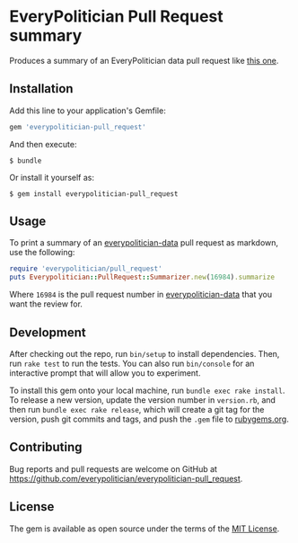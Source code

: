 # EveryPolitician Pull Request summary

Produces a summary of an EveryPolitician data pull request like [this one](https://github.com/everypolitician/everypolitician-data/pull/16984#issuecomment-246282991).

## Installation

Add this line to your application's Gemfile:

```ruby
gem 'everypolitician-pull_request'
```

And then execute:

    $ bundle

Or install it yourself as:

    $ gem install everypolitician-pull_request

## Usage

To print a summary of an [everypolitician-data](https://github.com/everypolitician/everypolitician-data) pull request as markdown, use the following:

```ruby
require 'everypolitician/pull_request'
puts Everypolitician::PullRequest::Summarizer.new(16984).summarize
```

Where `16984` is the pull request number in [everypolitician-data](https://github.com/everypolitician/everypolitician-data) that you want the review for.

## Development

After checking out the repo, run `bin/setup` to install dependencies. Then, run `rake test` to run the tests. You can also run `bin/console` for an interactive prompt that will allow you to experiment.

To install this gem onto your local machine, run `bundle exec rake install`. To release a new version, update the version number in `version.rb`, and then run `bundle exec rake release`, which will create a git tag for the version, push git commits and tags, and push the `.gem` file to [rubygems.org](https://rubygems.org).

## Contributing

Bug reports and pull requests are welcome on GitHub at https://github.com/everypolitician/everypolitician-pull_request.

## License

The gem is available as open source under the terms of the [MIT License](http://opensource.org/licenses/MIT).
